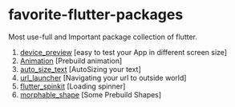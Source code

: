 # favorite-flutter-packages
Most use-full and Important package collection of flutter.

1. [device_preview](https://pub.dev/packages/device_preview/) [easy to test your App in different screen size]
2. [Animation](https://pub.dev/packages/animations) [Prebuild animation]
3. [auto_size_text](https://pub.dev/packages/auto_size_text) [AutoSizing your text]
4. [url_launcher](https://pub.dev/packages/url_launcher) [Navigating your url to outside world]
5. [flutter_spinkit](https://pub.dev/packages/flutter_spinkit) [Loading spinner]
6. [morphable_shape](https://pub.dev/packages/morphable_shape/) [Some Prebuild Shapes]
